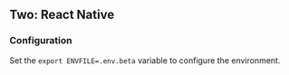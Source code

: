 ## Two: React Native
### Configuration
Set the `export ENVFILE=.env.beta` variable to configure the environment.
